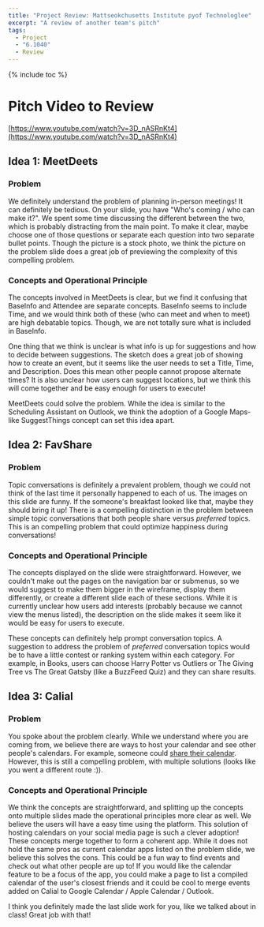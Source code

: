 ```yaml
---
title: "Project Review: Mattseokchusetts Institute pyof Technologlee"
excerpt: "A review of another team's pitch"
tags:
  - Project
  - "6.1040"
  - Review
---
```


{% include toc %}

# Pitch Video to Review
[https://www.youtube.com/watch?v=3D_nASRnKt4](https://www.youtube.com/watch?v=3D_nASRnKt4)
 
## Idea 1: MeetDeets
 
### Problem
We definitely understand the problem of planning in-person meetings! It can definitely be tedious. On your slide, you have "Who's coming / who can make it?". We spent some time discussing the different between the two, which is probably distracting from the main point. To make it clear, maybe choose one of those questions or separate each question into two separate bullet points. Though the picture is a stock photo, we think the picture on the problem slide does a great job of previewing the complexity of this compelling problem.
 
### Concepts and Operational Principle
 
The concepts involved in MeetDeets is clear, but we find it confusing that BaseInfo and Attendee are separate concepts. BaseInfo seems to include Time, and we would think both of these (who can meet and when to meet) are high debatable topics. Though, we are not totally sure what is included in BaseInfo.
 
One thing that we think is unclear is what info is up for suggestions and how to decide between suggestions. The sketch does a great job of showing how to create an event, but it seems like the user needs to set a Title, Time, and Description. Does this mean other people cannot propose alternate times? It is also unclear how users can suggest locations, but we think this will come together and be easy enough for users to execute!
 
MeetDeets could solve the problem. While the idea is similar to the Scheduling Assistant on Outlook, we think the adoption of a Google Maps-like SuggestThings concept can set this idea apart.
 
## Idea 2: FavShare
 
### Problem
Topic conversations is definitely a prevalent problem, though we could not think of the last time it personally happened to each of us. The images on this slide are funny. If the someone's breakfast looked like that, maybe they should bring it up! There is a compelling distinction in the problem between simple topic conversations that both people share versus *preferred* topics. This is an compelling problem that could optimize happiness during conversations!
 
### Concepts and Operational Principle
The concepts displayed on the slide were straightforward. However, we couldn't make out the pages on the navigation bar or submenus, so we would suggest to make them bigger in the wireframe, display them differently, or create a different slide each of these sections. While it is currently unclear how users add interests (probably because we cannot view the menus listed), the description on the slide makes it seem like it would be easy for users to execute.
 
These concepts can definitely help prompt conversation topics. A suggestion to address the problem of *preferred* conversation topics would be to have a little contest or ranking system within each category. For example, in Books, users can choose Harry Potter vs Outliers or The Giving Tree vs The Great Gatsby (like a BuzzFeed Quiz) and they can share results.
 
## Idea 3: Calial
 
### Problem
You spoke about the problem clearly. While we understand where you are coming from, we believe there are ways to host your calendar and see other people's calendars. For example, someone could [share their calendar](https://support.microsoft.com/en-us/office/open-another-person-s-exchange-calendar-2257f515-408f-48ea-9363-11d0d5848c77). However, this is still a compelling problem, with multiple solutions (looks like you went a different route :)).
 
### Concepts and Operational Principle
 
We think the concepts are straightforward, and splitting up the concepts onto multiple slides made the operational principles more clear as well. We believe the users will have a easy time using the platform. This solution of hosting calendars on your social media page is such a clever adoption! These concepts merge together to form a coherent app. While it does not hold the same pros as current calendar apps listed on the problem slide, we believe this solves the cons. This could be a fun way to find events and check out what other people are up to! If you would like the calendar feature to be a focus of the app, you could make a page to list a compiled calendar of the user's closest friends and it could be cool to merge events added on Calial to Google Calendar / Apple Calendar / Outlook.
 
I think you definitely made the last slide work for you, like we talked about in class! Great job with that!
